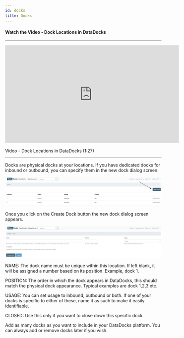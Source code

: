 ```yaml
---
id: docks
title: Docks
---
```


#### Watch the Video - Dock Locations in DataDocks
***
<p align="center"><iframe width="560" height="315" src="https://www.youtube.com/embed/TLGpSxGIqmk" frameborder="0" allow="accelerometer; autoplay; clipboard-write; encrypted-media; gyroscope; picture-in-picture" allowfullscreen></iframe></p>

Video - Dock Locations in DataDocks (1:27)
***



Docks are physical docks at your locations. If you have dedicated docks for inbound or outbound, you can specify them in the new dock dialog screen. 

![New Dock](/img/docs/advanced/docks/new.jpg)

Once you click on the Create Dock button the new dock dialog screen appears. 

![New Dock Screen](/img/docs/advanced/docks/dialog.jpg)

NAME: The dock name must be unique within this location. If left blank, it will be assigned a number based on its position. Example, dock 1. 

POSITION: The order in which the dock appears in DataDocks, this should match the physical dock appearance. Typical examples are dock 1,2,3 etc.

USAGE: You can set usage to inbound, outbound or both. If one of your docks is specific to either of these, name it as such to make it easily identifiable. 

CLOSED: Use this only if you want to close down this specific dock. 

Add as many docks as you want to include in your DataDocks platform. You can always add or remove docks later if you wish. 
